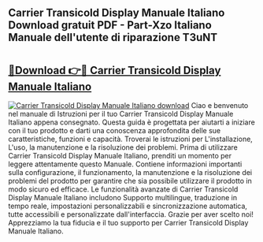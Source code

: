 ## Carrier Transicold Display Manuale Italiano Download gratuit PDF - Part-Xzo Italiano Manuale dell'utente di riparazione T3uNT

# <h2><a href="http://dfee0hz.blite.top/?on=Carrier+Transicold+Display+Manuale+Italiano">🔗Download 👉🔴 Carrier Transicold Display Manuale Italiano</a></h2>

[![Carrier Transicold Display Manuale Italiano download](https://i.imgur.com/lujVjoI.png)](http://dfee0hz.blite.top/?on=Carrier+Transicold+Display+Manuale+Italiano)
Ciao e benvenuto nel manuale di Istruzioni per il tuo Carrier Transicold Display Manuale Italiano appena consegnato. Questa guida è progettata per aiutarti a iniziare con il tuo prodotto e darti una conoscenza approfondita delle sue caratteristiche, funzioni e capacità. Troverai le istruzioni per L'installazione, L'uso, la manutenzione e la risoluzione dei problemi. Prima di utilizzare Carrier Transicold Display Manuale Italiano, prenditi un momento per leggere attentamente questo Manuale. Contiene informazioni importanti sulla configurazione, il funzionamento, la manutenzione e la risoluzione dei problemi del prodotto per garantire che sia possibile utilizzare il prodotto in modo sicuro ed efficace. Le funzionalità avanzate di Carrier Transicold Display Manuale Italiano includono Supporto multilingue, traduzione in tempo reale, impostazioni personalizzabili e sincronizzazione automatica, tutte accessibili e personalizzate dall'interfaccia. Grazie per aver scelto noi! Apprezziamo la tua fiducia e il tuo supporto per Carrier Transicold Display Manuale Italiano.
